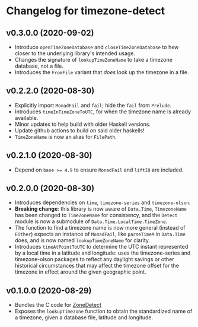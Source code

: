 # Changelog for timezone-detect

## v0.3.0.0 (2020-09-02)

* Introduce `openTimeZoneDatabase` and `closeTimeZoneDatabase` to hew closer to
  the underlying library's intended usage.
* Changes the signature of `lookupTimeZoneName` to take a timezone database, not
  a file.
* Introduces the `FromFile` variant that _does_ look up the timezone in a file.

## v0.2.2.0 (2020-08-30)

* Explicitly import `MonadFail` and `fail`; hide the `fail` from `Prelude`.
* Introduces `timeInTimeZoneToUTC`, for when the timezone name is already available.
* Minor updates to help build with older Haskell versions.
* Update github actions to build on said older haskells!
* `TimeZoneName` is now an alias for `FilePath`.

## v0.2.1.0 (2020-08-30)

* Depend on `base >= 4.9` to ensure `MonadFail` and `liftIO` are included.

## v0.2.0.0 (2020-08-30)

* Introduces dependencies on `time`, `timezone-series` and `timezone-olson`.
* __Breaking change__: this library is now aware of `Data.Time`, `TimezoneName` has been changed
  to `TimeZoneName` for consistency, and the `Detect` module is now a submodule of `Data.Time.LocalTime.TimeZone`.
* The function to find a timezone name is now more general (instead of `Either`) expects an instance of `MonadFail`,
  like `parseTimeM` in `Data.Time` does, and is now named `lookupTimeZoneName` for clarity.
* Introduces `timeAtPointToUTC` to determine the UTC instant represented by a local time in a latitude
  and longitude: uses the timezone-series and timezone-olson packages to reflect any daylight savings
  or other historical circumstances that may affect the timezone offset for the timezone in effect
  around the given geographic point.


## v0.1.0.0 (2020-08-29)

* Bundles the C code for [ZoneDetect](https://github.com/BertoldVdb/ZoneDetect)
* Exposes the `lookupTimezone` function to obtain the standardized name of a timezone, given
  a database file, latitude and longitude.
